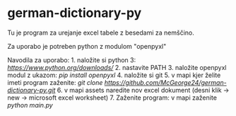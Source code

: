 # german-dictionary-py
Tu je program za urejanje excel tabele  z besedami za nemščino.

Za uporabo je potreben python z modulom "openpyxl"

Navodila za uporabo:
    1. naložite si python 3: *https://www.python.org/downloads/*
    2. nastavite PATH
    3. naložite openpyxl modul z ukazom: *pip install openpyxl*
    4. naložite si git
    5. v mapi kjer želite imeti program zaženite: *git clone https://github.com/McGeorge24/german-dictionary-py.git*
    6. v mapi assets naredite nov excel dokument (desni klik -> new -> microsoft excel worksheet)
    7. Zaženite program: v mapi zaženite *python main.py*
